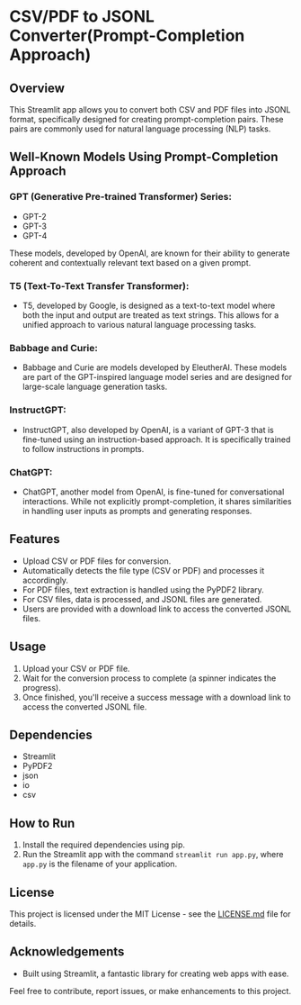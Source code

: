 # CSV/PDF to JSONL Converter(Prompt-Completion Approach)

## Overview
This Streamlit app allows you to convert both CSV and PDF files into JSONL format, specifically designed for creating prompt-completion pairs. These pairs are commonly used for natural language processing (NLP) tasks.

## Well-Known Models Using Prompt-Completion Approach

### GPT (Generative Pre-trained Transformer) Series:
- GPT-2
- GPT-3
- GPT-4 

These models, developed by OpenAI, are known for their ability to generate coherent and contextually relevant text based on a given prompt.

### T5 (Text-To-Text Transfer Transformer):
- T5, developed by Google, is designed as a text-to-text model where both the input and output are treated as text strings. This allows for a unified approach to various natural language processing tasks.

### Babbage and Curie:
- Babbage and Curie are models developed by EleutherAI. These models are part of the GPT-inspired language model series and are designed for large-scale language generation tasks.

### InstructGPT:
- InstructGPT, also developed by OpenAI, is a variant of GPT-3 that is fine-tuned using an instruction-based approach. It is specifically trained to follow instructions in prompts.

### ChatGPT:
- ChatGPT, another model from OpenAI, is fine-tuned for conversational interactions. While not explicitly prompt-completion, it shares similarities in handling user inputs as prompts and generating responses.

## Features
- Upload CSV or PDF files for conversion.
- Automatically detects the file type (CSV or PDF) and processes it accordingly.
- For PDF files, text extraction is handled using the PyPDF2 library.
- For CSV files, data is processed, and JSONL files are generated.
- Users are provided with a download link to access the converted JSONL files.

## Usage
1. Upload your CSV or PDF file.
2. Wait for the conversion process to complete (a spinner indicates the progress).
3. Once finished, you'll receive a success message with a download link to access the converted JSONL file.

## Dependencies
- Streamlit
- PyPDF2
- json
- io
- csv

## How to Run
1. Install the required dependencies using pip.
2. Run the Streamlit app with the command `streamlit run app.py`, where `app.py` is the filename of your application.

## License
This project is licensed under the MIT License - see the [LICENSE.md](LICENSE.md) file for details.

## Acknowledgements
- Built using Streamlit, a fantastic library for creating web apps with ease.

Feel free to contribute, report issues, or make enhancements to this project.


